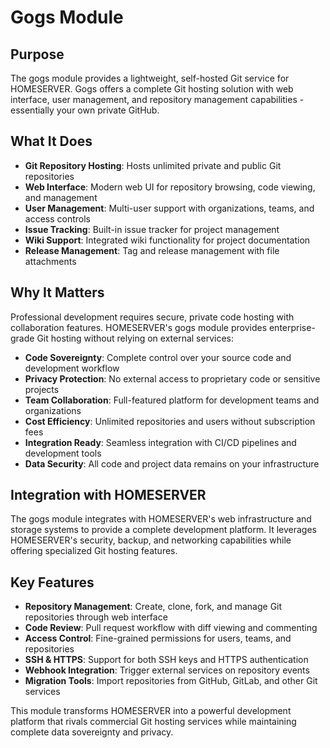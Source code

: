 # Gogs Module

## Purpose

The gogs module provides a lightweight, self-hosted Git service for HOMESERVER. Gogs offers a complete Git hosting solution with web interface, user management, and repository management capabilities - essentially your own private GitHub.

## What It Does

- **Git Repository Hosting**: Hosts unlimited private and public Git repositories
- **Web Interface**: Modern web UI for repository browsing, code viewing, and management
- **User Management**: Multi-user support with organizations, teams, and access controls
- **Issue Tracking**: Built-in issue tracker for project management
- **Wiki Support**: Integrated wiki functionality for project documentation
- **Release Management**: Tag and release management with file attachments

## Why It Matters

Professional development requires secure, private code hosting with collaboration features. HOMESERVER's gogs module provides enterprise-grade Git hosting without relying on external services:

- **Code Sovereignty**: Complete control over your source code and development workflow
- **Privacy Protection**: No external access to proprietary code or sensitive projects
- **Team Collaboration**: Full-featured platform for development teams and organizations
- **Cost Efficiency**: Unlimited repositories and users without subscription fees
- **Integration Ready**: Seamless integration with CI/CD pipelines and development tools
- **Data Security**: All code and project data remains on your infrastructure

## Integration with HOMESERVER

The gogs module integrates with HOMESERVER's web infrastructure and storage systems to provide a complete development platform. It leverages HOMESERVER's security, backup, and networking capabilities while offering specialized Git hosting features.

## Key Features

- **Repository Management**: Create, clone, fork, and manage Git repositories through web interface
- **Code Review**: Pull request workflow with diff viewing and commenting
- **Access Control**: Fine-grained permissions for users, teams, and repositories
- **SSH & HTTPS**: Support for both SSH keys and HTTPS authentication
- **Webhook Integration**: Trigger external services on repository events
- **Migration Tools**: Import repositories from GitHub, GitLab, and other Git services

This module transforms HOMESERVER into a powerful development platform that rivals commercial Git hosting services while maintaining complete data sovereignty and privacy. 